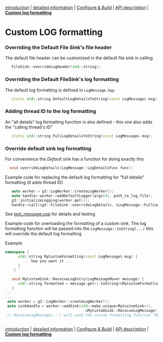 [introduction](index.md) | [detailed information](g3log_usage.md) | [Configure & Build](building.md) | [API description](API.md) | [**Custom log formatting**](API_custom_formatting.md)


# Custom LOG <a name="log_formatting">formatting</a>
### Overriding the Default File Sink's file header
The default file header can be customized in the default file sink in calling 
```cpp
   FileSink::overrideLogHeader(std::string);
```


### Overriding the Default FileSink's log formatting
The default log formatting is defined in `LogMessage.hpp`
```cpp
   static std::string DefaultLogDetailsToString(const LogMessage& msg);
```

### Adding thread ID to the log formatting
An "all details" log formatting function is also defined - this one also adds the "calling thread's ID"
```cpp
   static std::string FullLogDetailsToString(const LogMessage& msg);
```

### Override default sink log formatting
For convenience the *Default* sink has a function
for doing exactly this
```cpp
  void overrideLogDetails(LogMessage::LogDetailsFunc func);
```


Example code for replacing the default log formatting for "full details" formatting (it adds thread ID)

```cpp
   auto worker = g3::LogWorker::createLogWorker();
   auto handle= worker->addDefaultLogger(argv[0], path_to_log_file);
   g3::initializeLogging(worker.get());
   handle->call(&g3::FileSink::overrideLogDetails, &LogMessage::FullLogDetailsToString);
```

See [test_message.cpp](https://github.com/KjellKod/g3log/tree/master/test_unit/test_message.cpp) for details and testing


Example code for overloading the formatting of a custom sink. The log formatting function will be passed into the 
`LogMessage::toString(...)` this will override the default log formatting

Example
```cpp
namespace {
      std::string MyCustomFormatting(const LogMessage& msg) {
        ... how you want it ...
      }
    }

   void MyCustomSink::ReceiveLogEntry(LogMessageMover message) {
      std::string formatted = message.get().toString(&MyCustomFormatting) << std::flush;
   }
...
...
 auto worker = g3::LogWorker::createLogWorker();
 auto sinkHandle = worker->addSink(std::make_unique<MyCustomSink>(),
                                     &MyCustomSink::ReceiveLogMessage);
 // ReceiveLogMessage(...) will used the custom formatting function "MyCustomFormatting(...)
    
```


[introduction](index.md) | [detailed information](g3log_usage.md) | [Configure & Build](building.md) | [API description](API.md) | [**Custom log formatting**](API_custom_formatting.md)

